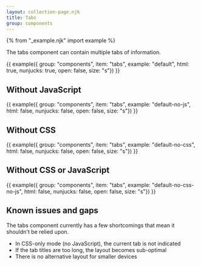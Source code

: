 ```yaml
---
layout: collection-page.njk
title: Tabs
group: components
---
```


{% from "_example.njk" import example %}

The tabs component can contain multiple tabs of information.

{{ example({ group: "components", item: "tabs", example: "default", html: true, nunjucks: true, open: false, size: "s"}) }}

## Without JavaScript

{{ example({ group: "components", item: "tabs", example: "default-no-js", html: false, nunjucks: false, open: false, size: "s"}) }}

## Without CSS

{{ example({ group: "components", item: "tabs", example: "default-no-css", html: false, nunjucks: false, open: false, size: "s"}) }}

## Without CSS or JavaScript

{{ example({ group: "components", item: "tabs", example: "default-no-css-no-js", html: false, nunjucks: false, open: false, size: "s"}) }}

## Known issues and gaps

The tabs component currently has a few shortcomings that mean it shouldn't be relied upon.

- In CSS-only mode (no JavaScript), the current tab is not indicated
- If the tab titles are too long, the layout becomes sub-optimal
- There is no alternative layout for smaller devices
